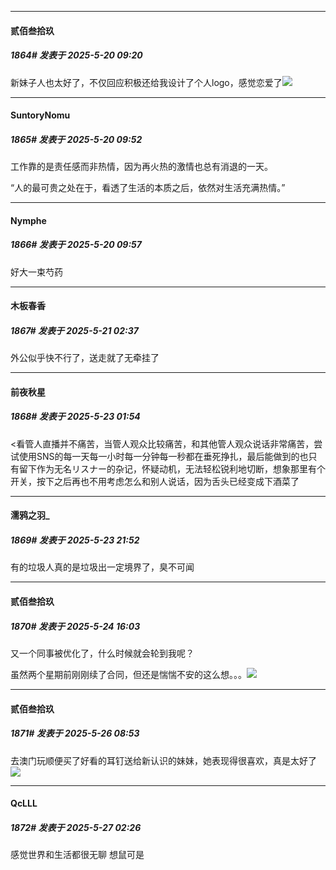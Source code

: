 ﻿
*****

####  贰佰叁拾玖  
##### 1864#       发表于 2025-5-20 09:20

新妹子人也太好了，不仅回应积极还给我设计了个人logo，感觉恋爱了<img src="https://static.stage1st.com/image/smiley/face2017/033.png" referrerpolicy="no-referrer">


*****

####  SuntoryNomu  
##### 1865#       发表于 2025-5-20 09:52

工作靠的是责任感而非热情，因为再火热的激情也总有消退的一天。

“人的最可贵之处在于，看透了生活的本质之后，依然对生活充满热情。”

*****

####  Nymphe  
##### 1866#       发表于 2025-5-20 09:57

好大一束芍药


*****

####  木板春香  
##### 1867#       发表于 2025-5-21 02:37

 外公似乎快不行了，送走就了无牵挂了


*****

####  前夜秋星  
##### 1868#       发表于 2025-5-23 01:54

&lt;看管人直播并不痛苦，当管人观众比较痛苦，和其他管人观众说话非常痛苦，尝试使用SNS的每一天每一小时每一分钟每一秒都在垂死挣扎，最后能做到的也只有留下作为无名リスナー的杂记，怀疑动机，无法轻松锐利地切断，想象那里有个开关，按下之后再也不用考虑怎么和别人说话，因为舌头已经变成下酒菜了


*****

####  濡鸦之羽_  
##### 1869#       发表于 2025-5-23 21:52

有的垃圾人真的是垃圾出一定境界了，臭不可闻


*****

####  贰佰叁拾玖  
##### 1870#       发表于 2025-5-24 16:03

又一个同事被优化了，什么时候就会轮到我呢？

虽然两个星期前刚刚续了合同，但还是惴惴不安的这么想。。。<img src="https://static.stage1st.com/image/smiley/face2017/180.png" referrerpolicy="no-referrer">


*****

####  贰佰叁拾玖  
##### 1871#       发表于 2025-5-26 08:53

去澳门玩顺便买了好看的耳钉送给新认识的妹妹，她表现得很喜欢，真是太好了<img src="https://static.stage1st.com/image/smiley/animal2017/008.png" referrerpolicy="no-referrer">


*****

####  QcLLL  
##### 1872#       发表于 2025-5-27 02:26

感觉世界和生活都很无聊 想鼠可是

